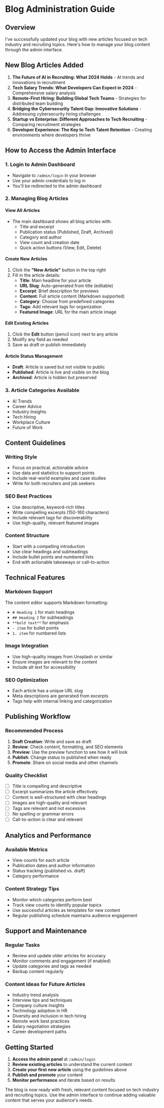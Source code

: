 # Blog Administration Guide

## Overview
I've successfully updated your blog with new articles focused on tech industry and recruiting topics. Here's how to manage your blog content through the admin interface.

## New Blog Articles Added

1. **The Future of AI in Recruiting: What 2024 Holds** - AI trends and innovations in recruitment
2. **Tech Salary Trends: What Developers Can Expect in 2024** - Comprehensive salary analysis
3. **Remote-First Hiring: Building Global Tech Teams** - Strategies for distributed team building
4. **Bridging the Cybersecurity Talent Gap: Innovative Solutions** - Addressing cybersecurity hiring challenges
5. **Startup vs Enterprise: Different Approaches to Tech Recruiting** - Comparing recruitment strategies
6. **Developer Experience: The Key to Tech Talent Retention** - Creating environments where developers thrive

## How to Access the Admin Interface

### 1. Login to Admin Dashboard
- Navigate to `/admin/login` in your browser
- Use your admin credentials to log in
- You'll be redirected to the admin dashboard

### 2. Managing Blog Articles

#### View All Articles
- The main dashboard shows all blog articles with:
  - Title and excerpt
  - Publication status (Published, Draft, Archived)
  - Category and author
  - View count and creation date
  - Quick action buttons (View, Edit, Delete)

#### Create New Articles
1. Click the **"New Article"** button in the top right
2. Fill in the article details:
   - **Title**: Main headline for your article
   - **URL Slug**: Auto-generated from title (editable)
   - **Excerpt**: Brief description for previews
   - **Content**: Full article content (Markdown supported)
   - **Category**: Choose from predefined categories
   - **Tags**: Add relevant tags for organization
   - **Featured Image**: URL for the main article image

#### Edit Existing Articles
1. Click the **Edit** button (pencil icon) next to any article
2. Modify any field as needed
3. Save as draft or publish immediately

#### Article Status Management
- **Draft**: Article is saved but not visible to public
- **Published**: Article is live and visible on the blog
- **Archived**: Article is hidden but preserved

### 3. Article Categories Available
- AI Trends
- Career Advice
- Industry Insights
- Tech Hiring
- Workplace Culture
- Future of Work

## Content Guidelines

### Writing Style
- Focus on practical, actionable advice
- Use data and statistics to support points
- Include real-world examples and case studies
- Write for both recruiters and job seekers

### SEO Best Practices
- Use descriptive, keyword-rich titles
- Write compelling excerpts (150-160 characters)
- Include relevant tags for discoverability
- Use high-quality, relevant featured images

### Content Structure
- Start with a compelling introduction
- Use clear headings and subheadings
- Include bullet points and numbered lists
- End with actionable takeaways or call-to-action

## Technical Features

### Markdown Support
The content editor supports Markdown formatting:
- `# Heading 1` for main headings
- `## Heading 2` for subheadings
- `**bold text**` for emphasis
- `- item` for bullet points
- `1. item` for numbered lists

### Image Integration
- Use high-quality images from Unsplash or similar
- Ensure images are relevant to the content
- Include alt text for accessibility

### SEO Optimization
- Each article has a unique URL slug
- Meta descriptions are generated from excerpts
- Tags help with internal linking and categorization

## Publishing Workflow

### Recommended Process
1. **Draft Creation**: Write and save as draft
2. **Review**: Check content, formatting, and SEO elements
3. **Preview**: Use the preview function to see how it will look
4. **Publish**: Change status to published when ready
5. **Promote**: Share on social media and other channels

### Quality Checklist
- [ ] Title is compelling and descriptive
- [ ] Excerpt summarizes the article effectively
- [ ] Content is well-structured with clear headings
- [ ] Images are high-quality and relevant
- [ ] Tags are relevant and not excessive
- [ ] No spelling or grammar errors
- [ ] Call-to-action is clear and relevant

## Analytics and Performance

### Available Metrics
- View counts for each article
- Publication dates and author information
- Status tracking (published vs. draft)
- Category performance

### Content Strategy Tips
- Monitor which categories perform best
- Track view counts to identify popular topics
- Use successful articles as templates for new content
- Regular publishing schedule maintains audience engagement

## Support and Maintenance

### Regular Tasks
- Review and update older articles for accuracy
- Monitor comments and engagement (if enabled)
- Update categories and tags as needed
- Backup content regularly

### Content Ideas for Future Articles
- Industry trend analysis
- Interview tips and techniques
- Company culture insights
- Technology adoption in HR
- Diversity and inclusion in tech hiring
- Remote work best practices
- Salary negotiation strategies
- Career development paths

## Getting Started

1. **Access the admin panel** at `/admin/login`
2. **Review existing articles** to understand the current content
3. **Create your first new article** using the guidelines above
4. **Publish and promote** your content
5. **Monitor performance** and iterate based on results

The blog is now ready with fresh, relevant content focused on tech industry and recruiting topics. Use the admin interface to continue adding valuable content that serves your audience's needs.